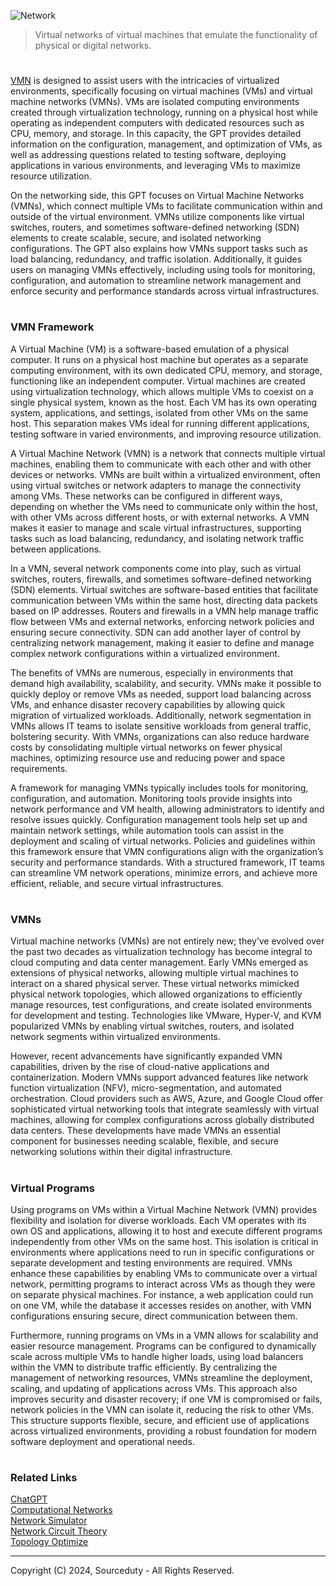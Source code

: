 ![Network](https://github.com/user-attachments/assets/9dd6df52-e115-412a-a14f-feffb6a20e7f)

> Virtual networks of virtual machines that emulate the functionality of physical or digital networks.
#

[VMN](https://chatgpt.com/g/g-weOhe7w39-virtual-machine-network) is designed to assist users with the intricacies of virtualized environments, specifically focusing on virtual machines (VMs) and virtual machine networks (VMNs). VMs are isolated computing environments created through virtualization technology, running on a physical host while operating as independent computers with dedicated resources such as CPU, memory, and storage. In this capacity, the GPT provides detailed information on the configuration, management, and optimization of VMs, as well as addressing questions related to testing software, deploying applications in various environments, and leveraging VMs to maximize resource utilization.

On the networking side, this GPT focuses on Virtual Machine Networks (VMNs), which connect multiple VMs to facilitate communication within and outside of the virtual environment. VMNs utilize components like virtual switches, routers, and sometimes software-defined networking (SDN) elements to create scalable, secure, and isolated networking configurations. The GPT also explains how VMNs support tasks such as load balancing, redundancy, and traffic isolation. Additionally, it guides users on managing VMNs effectively, including using tools for monitoring, configuration, and automation to streamline network management and enforce security and performance standards across virtual infrastructures.

#
### VMN Framework

A Virtual Machine (VM) is a software-based emulation of a physical computer. It runs on a physical host machine but operates as a separate computing environment, with its own dedicated CPU, memory, and storage, functioning like an independent computer. Virtual machines are created using virtualization technology, which allows multiple VMs to coexist on a single physical system, known as the host. Each VM has its own operating system, applications, and settings, isolated from other VMs on the same host. This separation makes VMs ideal for running different applications, testing software in varied environments, and improving resource utilization.

A Virtual Machine Network (VMN) is a network that connects multiple virtual machines, enabling them to communicate with each other and with other devices or networks. VMNs are built within a virtualized environment, often using virtual switches or network adapters to manage the connectivity among VMs. These networks can be configured in different ways, depending on whether the VMs need to communicate only within the host, with other VMs across different hosts, or with external networks. A VMN makes it easier to manage and scale virtual infrastructures, supporting tasks such as load balancing, redundancy, and isolating network traffic between applications.

In a VMN, several network components come into play, such as virtual switches, routers, firewalls, and sometimes software-defined networking (SDN) elements. Virtual switches are software-based entities that facilitate communication between VMs within the same host, directing data packets based on IP addresses. Routers and firewalls in a VMN help manage traffic flow between VMs and external networks, enforcing network policies and ensuring secure connectivity. SDN can add another layer of control by centralizing network management, making it easier to define and manage complex network configurations within a virtualized environment.

The benefits of VMNs are numerous, especially in environments that demand high availability, scalability, and security. VMNs make it possible to quickly deploy or remove VMs as needed, support load balancing across VMs, and enhance disaster recovery capabilities by allowing quick migration of virtualized workloads. Additionally, network segmentation in VMNs allows IT teams to isolate sensitive workloads from general traffic, bolstering security. With VMNs, organizations can also reduce hardware costs by consolidating multiple virtual networks on fewer physical machines, optimizing resource use and reducing power and space requirements.

A framework for managing VMNs typically includes tools for monitoring, configuration, and automation. Monitoring tools provide insights into network performance and VM health, allowing administrators to identify and resolve issues quickly. Configuration management tools help set up and maintain network settings, while automation tools can assist in the deployment and scaling of virtual networks. Policies and guidelines within this framework ensure that VMN configurations align with the organization’s security and performance standards. With a structured framework, IT teams can streamline VM network operations, minimize errors, and achieve more efficient, reliable, and secure virtual infrastructures.

#
### VMNs

Virtual machine networks (VMNs) are not entirely new; they’ve evolved over the past two decades as virtualization technology has become integral to cloud computing and data center management. Early VMNs emerged as extensions of physical networks, allowing multiple virtual machines to interact on a shared physical server. These virtual networks mimicked physical network topologies, which allowed organizations to efficiently manage resources, test configurations, and create isolated environments for development and testing. Technologies like VMware, Hyper-V, and KVM popularized VMNs by enabling virtual switches, routers, and isolated network segments within virtualized environments.

However, recent advancements have significantly expanded VMN capabilities, driven by the rise of cloud-native applications and containerization. Modern VMNs support advanced features like network function virtualization (NFV), micro-segmentation, and automated orchestration. Cloud providers such as AWS, Azure, and Google Cloud offer sophisticated virtual networking tools that integrate seamlessly with virtual machines, allowing for complex configurations across globally distributed data centers. These developments have made VMNs an essential component for businesses needing scalable, flexible, and secure networking solutions within their digital infrastructure.

#
### Virtual Programs

Using programs on VMs within a Virtual Machine Network (VMN) provides flexibility and isolation for diverse workloads. Each VM operates with its own OS and applications, allowing it to host and execute different programs independently from other VMs on the same host. This isolation is critical in environments where applications need to run in specific configurations or separate development and testing environments are required. VMNs enhance these capabilities by enabling VMs to communicate over a virtual network, permitting programs to interact across VMs as though they were on separate physical machines. For instance, a web application could run on one VM, while the database it accesses resides on another, with VMN configurations ensuring secure, direct communication between them.

Furthermore, running programs on VMs in a VMN allows for scalability and easier resource management. Programs can be configured to dynamically scale across multiple VMs to handle higher loads, using load balancers within the VMN to distribute traffic efficiently. By centralizing the management of networking resources, VMNs streamline the deployment, scaling, and updating of applications across VMs. This approach also improves security and disaster recovery; if one VM is compromised or fails, network policies in the VMN can isolate it, reducing the risk to other VMs. This structure supports flexible, secure, and efficient use of applications across virtualized environments, providing a robust foundation for modern software deployment and operational needs.

#
### Related Links

[ChatGPT](https://github.com/sourceduty/ChatGPT)
<br>
[Computational Networks](https://github.com/sourceduty/Computational_Networks)
<br>
[Network Simulator](https://github.com/sourceduty/Network_Simulator)
<br>
[Network Circuit Theory](https://github.com/sourceduty/Network_Circuit_Theory)
<br>
[Topology Optimize](https://github.com/sourceduty/Topology_Optimize)

***
Copyright (C) 2024, Sourceduty - All Rights Reserved.
